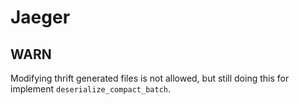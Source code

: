 # Jaeger

## WARN
Modifying thrift generated files is not allowed, but still doing this for
implement `deserialize_compact_batch`.